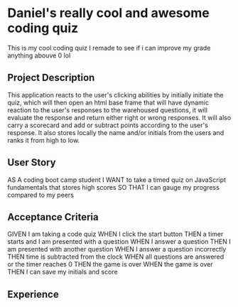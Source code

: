 # Daniel's really cool and awesome coding quiz

This is my cool coding quiz I remade to see if i can improve my grade anything abouve 0 lol

## Project Description

This application reacts to the user's clicking abilities by initially initiate the quiz, which will then open an html base frame that will have dynamic reaction to the user's responses to the warehoused questions, it will evaluate the response and return either right or wrong responses. It will also carry a scorecard and add or subtract points according to the user's response. It also stores locally the name and/or initials from the users and ranks it from high to low.

## User Story

AS A coding boot camp student
I WANT to take a timed quiz on JavaScript fundamentals that stores high scores
SO THAT I can gauge my progress compared to my peers

## Acceptance Criteria

GIVEN I am taking a code quiz
WHEN I click the start button
THEN a timer starts and I am presented with a question
WHEN I answer a question
THEN I am presented with another question
WHEN I answer a question incorrectly
THEN time is subtracted from the clock
WHEN all questions are answered or the timer reaches 0
THEN the game is over
WHEN the game is over
THEN I can save my initials and score

## Experience

